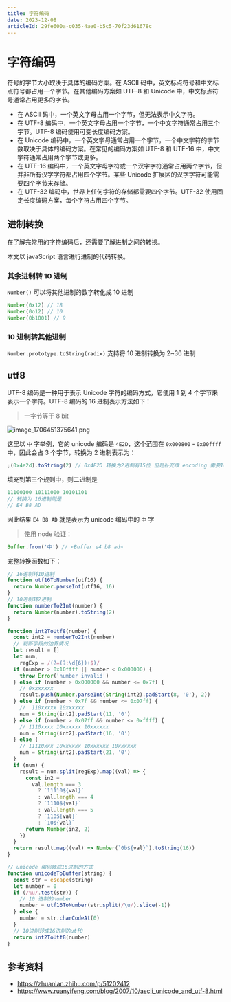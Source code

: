 ```yaml
---
title: 字符编码
date: 2023-12-08
articleId: 29fe600a-c035-4ae0-b5c5-70f23d61678c
---
```


# 字符编码

符号的字节大小取决于具体的编码方案。在 ASCII 码中，英文标点符号和中文标点符号都占用一个字节。在其他编码方案如 UTF-8 和 Unicode 中，中文标点符号通常占用更多的字节。

- 在 ASCII 码中，一个英文字母占用一个字节，但无法表示中文字符。
- 在 UTF-8 编码中，一个英文字母占用一个字节，一个中文字符通常占用三个字节。UTF-8 编码使用可变长度编码方案。
- 在 Unicode 编码中，一个英文字母通常占用一个字节，一个中文字符的字节数取决于具体的编码方案。在常见的编码方案如 UTF-8 和 UTF-16 中，中文字符通常占用两个字节或更多。
- 在 UTF-16 编码中，一个英文字母字符或一个汉字字符通常占用两个字节，但并非所有汉字字符都占用四个字节。某些 Unicode 扩展区的汉字字符可能需要四个字节来存储。
- 在 UTF-32 编码中，世界上任何字符的存储都需要四个字节。UTF-32 使用固定长度编码方案，每个字符占用四个字节。

## 进制转换

在了解完常用的字符编码后，还需要了解进制之间的转换。

本文以 javaScript 语言进行进制的代码转换。

### 其余进制转 10 进制

`Number()` 可以将其他进制的数字转化成 10 进制

```js
Number(0x12) // 18
Number(0o12) // 10
Number(0b1001) // 9
```

### 10 进制转其他进制

`Number.prototype.toString(radix)` 支持将 10 进制转换为 2~36 进制

## utf8

UTF-8 编码是一种用于表示 Unicode 字符的编码方式，它使用 1 到 4 个字节来表示一个字符。UTF-8 编码的 16 进制表示方法如下：

> 一字节等于 8 bit

![image_1706451375641.png](https://pic.jxwazx.cn/oss/file/WPJTOOANlAvXos4EJeb0m/2024-01-28/image_1706451375641.png)

这里以 `中` 字举例，它的 unicode 编码是 `4E2D`，这个范围在 `0x000800` - `0x00ffff` 中，因此会占 3 个字节，转换为 2 进制表示为：

```js
;(0x4e2d).toString(2) // 0x4E2D 转换为2进制有15位 但是补充维 encoding 需要16位 因此前置添0 '0100 111000 101101'
```

填充到第三个规则中，则二进制是

```js
11100100 10111000 10101101
// 转换为 16进制则是
// E4 B8 AD
```

因此结果 `E4 B8 AD` 就是表示为 unicode 编码中的 `中` 字

> 使用 node 验证：

```js
Buffer.from('中') // <Buffer e4 b8 ad>
```

完整转换函数如下：

```js
// 16进制转10进制
function utf16ToNumber(utf16) {
  return Number.parseInt(utf16, 16)
}
// 10进制转2进制
function numberTo2Int(number) {
  return Number(number).toString(2)
}

function int2ToUtf8(number) {
  const int2 = numberTo2Int(number)
  // 判断字段的边界情况
  let result = []
  let num,
    regExp = /(?=(?:\d{6})+$)/
  if (number > 0x10ffff || number < 0x000000) {
    throw Error('number invalid')
  } else if (number > 0x000000 && number <= 0x7f) {
    // 0xxxxxxx
    result.push(Number.parseInt(String(int2).padStart(8, '0'), 2))
  } else if (number > 0x7f && number <= 0x07ff) {
    //  110xxxxx 10xxxxxx
    num = String(int2).padStart(11, '0')
  } else if (number > 0x07ff && number <= 0xffff) {
    // 1110xxxx 10xxxxxx 10xxxxxx
    num = String(int2).padStart(16, '0')
  } else {
    // 11110xxx 10xxxxxx 10xxxxxx 10xxxxxx
    num = String(int2).padStart(21, '0')
  }
  if (num) {
    result = num.split(regExp).map((val) => {
      const in2 =
        val.length === 3
          ? `11110${val}`
          : val.length === 4
          ? `1110${val}`
          : val.length === 5
          ? `110${val}`
          : `10${val}`
      return Number(in2, 2)
    })
  }
  return result.map((val) => Number(`0b${val}`).toString(16))
}

// unicode 编码转成16进制的方式
function unicodeToBuffer(string) {
  const str = escape(string)
  let number = 0
  if (/%u/.test(str)) {
    // 10 进制的number
    number = utf16ToNumber(str.split(/\u/).slice(-1))
  } else {
    number = str.charCodeAt(0)
  }
  // 10进制转成16进制的utf8
  return int2ToUtf8(number)
}
```

## 参考资料

- <https://zhuanlan.zhihu.com/p/51202412>
- <https://www.ruanyifeng.com/blog/2007/10/ascii_unicode_and_utf-8.html>
